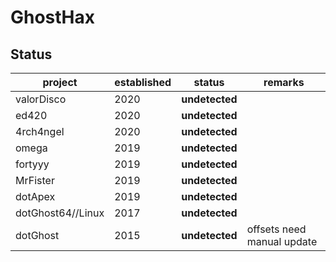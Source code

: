 # GhostHax

## Status
| project | established | status | remarks |
| - | - | - | - |
| valorDisco | 2020 | **undetected** | |
| ed420 | 2020 | **undetected** | |
| 4rch4ngel | 2020 | **undetected** | |
| omega | 2019 | **undetected** | |
| fortyyy | 2019 | **undetected** | |
| MrFister | 2019 | **undetected** | |
| dotApex | 2019 | **undetected** | |
| dotGhost64//Linux  | 2017 | **undetected** | |
| dotGhost | 2015 | **undetected** | offsets need manual update |